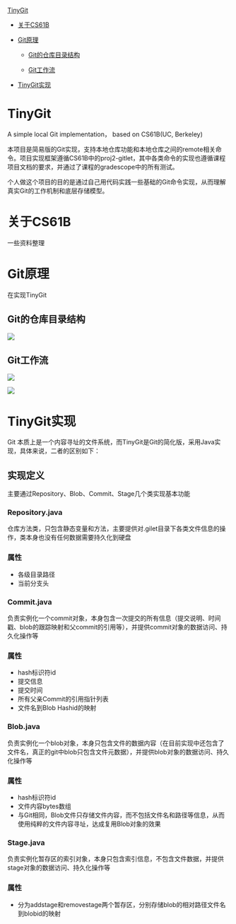 [TinyGit](#tinygit)

* [关于CS61B](关于cs61b)

* [Git原理](git原理)
  
  - [Git的仓库目录结构](git的仓库目录结构)
  
  - [Git工作流](#git工作流)

* [TinyGit实现](#tinygit实现)

# TinyGit

A simple local Git implementation， based on CS61B(UC, Berkeley)

本项目是简易版的Git实现，支持本地仓库功能和本地仓库之间的remote相关命令。项目实现框架遵循CS61B中的proj2-gitlet，其中各类命令的实现也遵循课程项目文档的要求，并通过了课程的gradescope中的所有测试。

个人做这个项目的目的是通过自己用代码实践一些基础的Git命令实现，从而理解真实Git的工作机制和底层存储模型。



# 关于CS61B

一些资料整理

# Git原理

在实现TinyGit

## Git的仓库目录结构

![](https://cdn.nlark.com/yuque/0/2023/webp/29672299/1673355336263-8f08b3a2-7447-4f49-83e0-0c0a10c12b84.webp?x-oss-process=image%2Fresize%2Cw_551%2Climit_0)

## Git工作流

![](https://cdn.nlark.com/yuque/0/2023/png/29672299/1673089528666-407407df-b17f-4989-8fcb-832834637198.png)

![](https://cdn.nlark.com/yuque/0/2023/webp/29672299/1673355323635-cfa146e7-b05d-4f74-9950-b2ec352607e1.webp)

# TinyGit实现

Git 本质上是一个内容寻址的文件系统，而TinyGit是Git的简化版，采用Java实现，具体来说，二者的区别如下：

## 实现定义

主要通过Repository、Blob、Commit、Stage几个类实现基本功能

### Repository.java

仓库方法类，只包含静态变量和方法，主要提供对.gilet目录下各类文件信息的操作，类本身也没有任何数据需要持久化到硬盘

### 属性

- 各级目录路径
- 当前分支头

### Commit.java

负责实例化一个commit对象，本身包含一次提交的所有信息（提交说明、时间戳、blob的跟踪映射和父commit的引用等），并提供commit对象的数据访问、持久化操作等

### 属性

- hash标识符id
- 提交信息
- 提交时间
- 所有父亲Commit的引用指针列表
- 文件名到Blob Hashid的映射

### Blob.java

负责实例化一个blob对象，本身只包含文件的数据内容（在目前实现中还包含了文件名，真正的git中blob只包含文件元数据），并提供blob对象的数据访问、持久化操作等

### 属性

- hash标识符id
- 文件内容bytes数组
- 与Git相同，Blob文件只存储文件内容，而不包括文件名和路径等信息，从而使用纯粹的文件内容寻址，达成复用Blob对象的效果

### Stage.java

负责实例化暂存区的索引对象，本身只包含索引信息，不包含文件数据，并提供stage对象的数据访问、持久化操作等

### 属性

- 分为addstage和removestage两个暂存区，分别存储blob的相对路径文件名到blobid的映射
